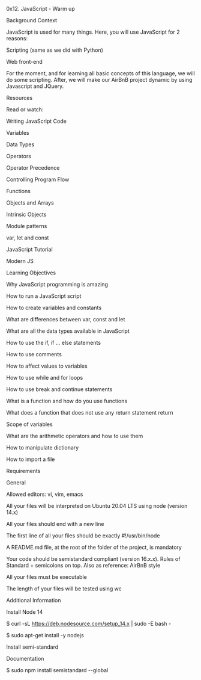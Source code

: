 0x12. JavaScript - Warm up


Background Context

JavaScript is used for many things. Here, you will use JavaScript for 2 reasons:

Scripting (same as we did with Python)

Web front-end

For the moment, and for learning all basic concepts of this language, we will do some scripting. After, we will make our AirBnB project dynamic by using Javascript and JQuery.

Resources

Read or watch:

Writing JavaScript Code

Variables

Data Types

Operators

Operator Precedence

Controlling Program Flow

Functions

Objects and Arrays

Intrinsic Objects

Module patterns

var, let and const

JavaScript Tutorial

Modern JS

Learning Objectives

Why JavaScript programming is amazing

How to run a JavaScript script

How to create variables and constants

What are differences between var, const and let

What are all the data types available in JavaScript

How to use the if, if ... else statements

How to use comments

How to affect values to variables

How to use while and for loops

How to use break and continue statements

What is a function and how do you use functions

What does a function that does not use any return statement return

Scope of variables

What are the arithmetic operators and how to use them

How to manipulate dictionary

How to import a file

Requirements

General

Allowed editors: vi, vim, emacs

All your files will be interpreted on Ubuntu 20.04 LTS using node (version 14.x)

All your files should end with a new line

The first line of all your files should be exactly #!/usr/bin/node

A README.md file, at the root of the folder of the project, is mandatory

Your code should be semistandard compliant (version 16.x.x). Rules of Standard + semicolons on top. Also as reference: AirBnB style

All your files must be executable

The length of your files will be tested using wc

Additional Information

Install Node 14


$ curl -sL https://deb.nodesource.com/setup_14.x | sudo -E bash -

$ sudo apt-get install -y nodejs

Install semi-standard

Documentation

$ sudo npm install semistandard --global
